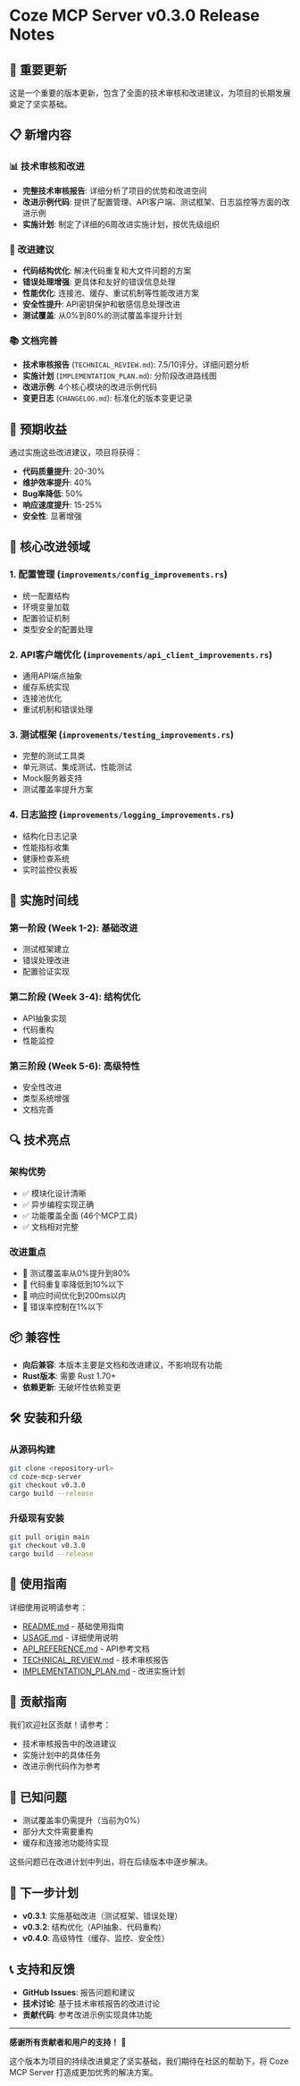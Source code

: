 # Coze MCP Server v0.3.0 Release Notes

## 🎉 重要更新

这是一个重要的版本更新，包含了全面的技术审核和改进建议，为项目的长期发展奠定了坚实基础。

## 📋 新增内容

### 📊 技术审核和改进
- **完整技术审核报告**: 详细分析了项目的优势和改进空间
- **改进示例代码**: 提供了配置管理、API客户端、测试框架、日志监控等方面的改进示例
- **实施计划**: 制定了详细的6周改进实施计划，按优先级组织

### 🔧 改进建议
- **代码结构优化**: 解决代码重复和大文件问题的方案
- **错误处理增强**: 更具体和友好的错误信息处理
- **性能优化**: 连接池、缓存、重试机制等性能改进方案
- **安全性提升**: API密钥保护和敏感信息处理改进
- **测试覆盖**: 从0%到80%的测试覆盖率提升计划

### 📚 文档完善
- **技术审核报告** (`TECHNICAL_REVIEW.md`): 7.5/10评分，详细问题分析
- **实施计划** (`IMPLEMENTATION_PLAN.md`): 分阶段改进路线图
- **改进示例**: 4个核心模块的改进示例代码
- **变更日志** (`CHANGELOG.md`): 标准化的版本变更记录

## 🎯 预期收益

通过实施这些改进建议，项目将获得：
- **代码质量提升**: 20-30%
- **维护效率提升**: 40%
- **Bug率降低**: 50%
- **响应速度提升**: 15-25%
- **安全性**: 显著增强

## 🚀 核心改进领域

### 1. 配置管理 (`improvements/config_improvements.rs`)
- 统一配置结构
- 环境变量加载
- 配置验证机制
- 类型安全的配置处理

### 2. API客户端优化 (`improvements/api_client_improvements.rs`)
- 通用API端点抽象
- 缓存系统实现
- 连接池优化
- 重试机制和错误处理

### 3. 测试框架 (`improvements/testing_improvements.rs`)
- 完整的测试工具类
- 单元测试、集成测试、性能测试
- Mock服务器支持
- 测试覆盖率提升方案

### 4. 日志监控 (`improvements/logging_improvements.rs`)
- 结构化日志记录
- 性能指标收集
- 健康检查系统
- 实时监控仪表板

## 📅 实施时间线

### 第一阶段 (Week 1-2): 基础改进
- 测试框架建立
- 错误处理改进
- 配置验证实现

### 第二阶段 (Week 3-4): 结构优化
- API抽象实现
- 代码重构
- 性能监控

### 第三阶段 (Week 5-6): 高级特性
- 安全性改进
- 类型系统增强
- 文档完善

## 🔍 技术亮点

### 架构优势
- ✅ 模块化设计清晰
- ✅ 异步编程实现正确
- ✅ 功能覆盖全面 (46个MCP工具)
- ✅ 文档相对完整

### 改进重点
- 🔧 测试覆盖率从0%提升到80%
- 🔧 代码重复率降低到10%以下
- 🔧 响应时间优化到200ms以内
- 🔧 错误率控制在1%以下

## 📦 兼容性

- **向后兼容**: 本版本主要是文档和改进建议，不影响现有功能
- **Rust版本**: 需要 Rust 1.70+
- **依赖更新**: 无破坏性依赖变更

## 🛠️ 安装和升级

### 从源码构建
```bash
git clone <repository-url>
cd coze-mcp-server
git checkout v0.3.0
cargo build --release
```

### 升级现有安装
```bash
git pull origin main
git checkout v0.3.0
cargo build --release
```

## 📖 使用指南

详细使用说明请参考：
- [README.md](./README.md) - 基础使用指南
- [USAGE.md](./USAGE.md) - 详细使用说明
- [API_REFERENCE.md](./API_REFERENCE.md) - API参考文档
- [TECHNICAL_REVIEW.md](./TECHNICAL_REVIEW.md) - 技术审核报告
- [IMPLEMENTATION_PLAN.md](./IMPLEMENTATION_PLAN.md) - 改进实施计划

## 🤝 贡献指南

我们欢迎社区贡献！请参考：
- 技术审核报告中的改进建议
- 实施计划中的具体任务
- 改进示例代码作为参考

## 🐛 已知问题

- 测试覆盖率仍需提升（当前为0%）
- 部分大文件需要重构
- 缓存和连接池功能待实现

这些问题已在改进计划中列出，将在后续版本中逐步解决。

## 🔮 下一步计划

- **v0.3.1**: 实施基础改进（测试框架、错误处理）
- **v0.3.2**: 结构优化（API抽象、代码重构）
- **v0.4.0**: 高级特性（缓存、监控、安全性）

## 📞 支持和反馈

- **GitHub Issues**: 报告问题和建议
- **技术讨论**: 基于技术审核报告的改进讨论
- **贡献代码**: 参考改进示例实现具体功能

---

**感谢所有贡献者和用户的支持！** 🙏

这个版本为项目的持续改进奠定了坚实基础，我们期待在社区的帮助下，将 Coze MCP Server 打造成更加优秀的解决方案。